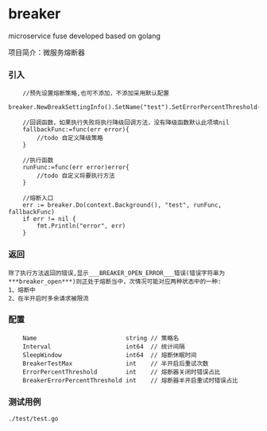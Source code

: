 # breaker
microservice fuse developed based on golang

项目简介：微服务熔断器

### 引入
```
	//预先设置熔断策略,也可不添加，不添加采用默认配置
	breaker.NewBreakSettingInfo().SetName("test").SetErrorPercentThreshold(50).SetSleepWindow(10).....

	//回调函数，如果执行失败将执行降级回调方法，没有降级函数默认此项填nil
	fallbackFunc:=func(err error){
		//todo 自定义降级策略
	}

	//执行函数
	runFunc:=func(err error)error{
		//todo 自定义将要执行方法
	}

	//熔断入口
    err := breaker.Do(context.Background(), "test", runFunc, fallbackFunc)
	if err != nil {
		fmt.Println("error", err)
	}
```
### 返回
    除了执行方法返回的错误,显示___BREAKER_OPEN_ERROR___错误(错误字符串为***breaker_open***)则正处于熔断当中，次情况可能对应两种状态中的一种:
	1、熔断中
	2、在半开启时多余请求被限流

### 配置
```
	Name                         string // 策略名
	Interval                     int64  // 统计间隔
	SleepWindow                  int64  // 熔断休眠时间
	BreakerTestMax               int    // 半开启后重试次数
	ErrorPercentThreshold        int    // 熔断器关闭时错误占比
	BreakerErrorPercentThreshold int	// 熔断器半开启重试时错误占比
```
### 测试用例
    ./test/test.go
